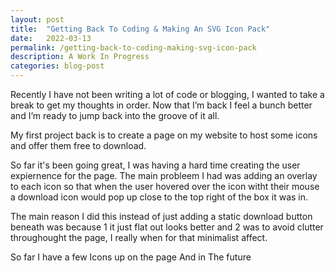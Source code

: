 ```yaml
---
layout: post
title:  "Getting Back To Coding & Making An SVG Icon Pack"
date:   2022-03-13
permalink: /getting-back-to-coding-making-svg-icon-pack
description: A Work In Progress
categories: blog-post
---
```


Recently I have not been writing a lot of code or blogging, I wanted to take a break to get my thoughts in order.  Now that I’m back I feel a bunch better and I’m ready to jump back into the groove of it all.

My first project back is to create a page on my website to host some icons and offer them free to download.

So far it's been going great, I was having a hard time creating the user expiernence for the page. The main probleem I had was adding an overlay to each icon so that when the user hovered over the icon witht their mouse a download icon would pop up close to the top right of the box it was in.

The main reason I did this instead of just adding a static download button beneath was because 1 it just flat out looks better and 2 was to avoid clutter throughought the page, I really when for that minimalist affect. 

So far I have a few Icons up on the page And in The future